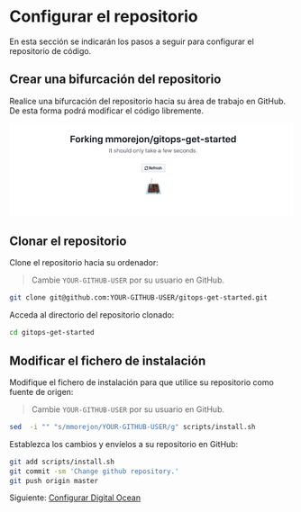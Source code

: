 # Configurar el repositorio

En esta sección se indicarán los pasos a seguir para configurar el repositorio de código.

## Crear una bifurcación del repositorio

Realice una bifurcación del repositorio hacia su área de trabajo en GitHub. De esta forma podrá modificar el código libremente.

![GitHub fork](../../diagrams/github-fork.png)

## Clonar el repositorio

Clone el repositorio hacia su ordenador:

> Cambie `YOUR-GITHUB-USER` por su usuario en GitHub.

```bash
git clone git@github.com:YOUR-GITHUB-USER/gitops-get-started.git
```

Acceda al directorio del repositorio clonado:

```bash
cd gitops-get-started
```

## Modificar el fichero de instalación

Modifique el fichero de instalación para que utilice su repositorio como fuente de origen:

> Cambie `YOUR-GITHUB-USER` por su usuario en GitHub.

```bash
sed  -i "" "s/mmorejon/YOUR-GITHUB-USER/g" scripts/install.sh
```

Establezca los cambios y envíelos a su repositorio en GitHub:

```bash
git add scripts/install.sh
git commit -sm 'Change github repository.'
git push origin master
```

Siguiente: [Configurar Digital Ocean](03-setup-digital-ocean.md)
